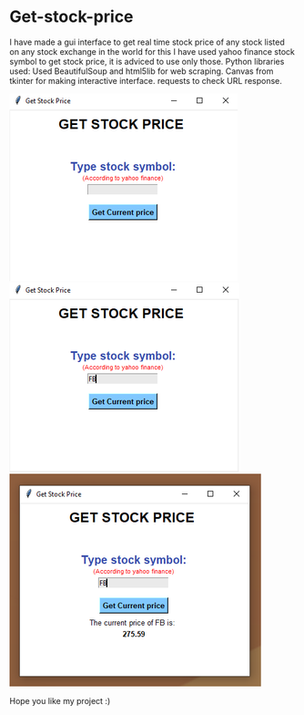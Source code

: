 # Get-stock-price
I have made a gui interface to get real time stock price of any stock listed on any stock exchange in the world for this I have used yahoo finance stock symbol to get stock price, it is adviced to use only those.
Python libraries used:
Used BeautifulSoup and html5lib for web scraping.
Canvas from tkinter for making interactive interface.
requests to check URL response.

![Working example](https://github.com/lucifernob/Get-stock-price/blob/main/misc/Screenshot%20(1584).png)
![Working example](https://github.com/lucifernob/Get-stock-price/blob/main/misc/Screenshot%20(1585).png)
![Working example](https://github.com/lucifernob/Get-stock-price/blob/main/misc/Screenshot%20(1586).png)

Hope you like my project :)
